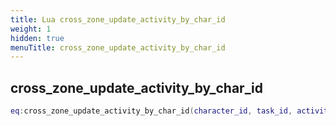 ```yaml
---
title: Lua cross_zone_update_activity_by_char_id
weight: 1
hidden: true
menuTitle: cross_zone_update_activity_by_char_id
---
```

## cross_zone_update_activity_by_char_id
```lua
eq:cross_zone_update_activity_by_char_id(character_id, task_id, activity_id, activity_count, min_status, max_status); -- void
```
